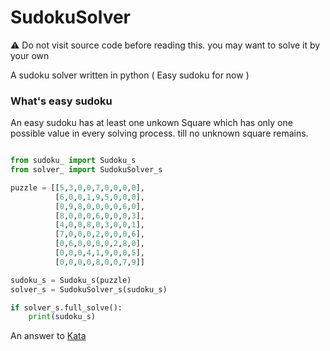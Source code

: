# SudokuSolver
⚠️ Do not visit source code before reading this. you may want to solve it by your own 

A sudoku solver written in python ( Easy sudoku for now )

### What's easy sudoku 
An easy sudoku has at least one unkown Square which has only one possible value in every solving process. till no unknown square remains.

```py

from sudoku_ import Sudoku_s
from solver_ import SudokuSolver_s

puzzle = [[5,3,0,0,7,0,0,0,0],
          [6,0,0,1,9,5,0,0,0],
          [0,9,8,0,0,0,0,6,0],
          [8,0,0,0,6,0,0,0,3],
          [4,0,0,8,0,3,0,0,1],
          [7,0,0,0,2,0,0,0,6],
          [0,6,0,0,0,0,2,8,0],
          [0,0,0,4,1,9,0,0,5],
          [0,0,0,0,8,0,0,7,9]]

sudoku_s = Sudoku_s(puzzle)
solver_s = SudokuSolver_s(sudoku_s)

if solver_s.full_solve():
    print(sudoku_s)

```

An answer to [Kata](https://www.codewars.com/kata/5296bc77afba8baa690002d7/)
